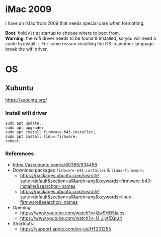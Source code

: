 # iMac 2009
I have an iMac from 2009 that needs special care when formatting. 

**Boot**: hold `Alt` at startup to choose where to boot from.  
**Warning**: the wifi driver needs to be found & installed, so you will need a cable to install it. For some reason installing the OS in another language break the wifi driver.  

# OS

## Xubuntu
https://xubuntu.org/   

### Install wifi driver
```
sudo apt update;
sudo apt upgrade;
sudo apt install firmware-b43-installer;
sudo apt install linux-firmware;
reboot;
```

### References
- https://askubuntu.com/a/60395/934458  
- Download packages `firmware-b43-installer` & `linux-firmware`:
  - https://packages.ubuntu.com/search?suite=default&section=all&arch=any&keywords=firmware-b43-installer&searchon=names
  - https://packages.ubuntu.com/search?suite=default&section=all&arch=any&keywords=linux-firmware&searchon=names
- Opening:
  - https://www.youtube.com/watch?v=Qw9HO5Iaios
  - https://www.youtube.com/watch?v=U_Jjyt5XpJ4
- Shortcuts:
  - https://support.apple.com/en-us/HT201255
